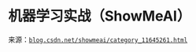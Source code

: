 # 机器学习实战（ShowMeAI）

来源：[`blog.csdn.net/showmeai/category_11645261.html`](https://blog.csdn.net/showmeai/category_11645261.html)